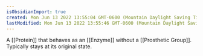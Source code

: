 ```yaml
---
isObsidianImport: true
created: Mon Jun 13 2022 13:55:04 GMT-0600 (Mountain Daylight Saving Time)
lastModified: Mon Jun 13 2022 13:55:46 GMT-0600 (Mountain Daylight Saving Time)
---
```

A [[Protein]] that behaves as an [[Enzyme]] without a [[Prosthetic Group]]. Typically stays at its original state.